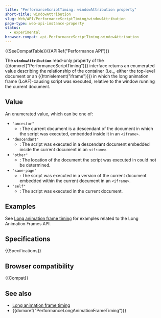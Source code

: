 ```yaml
---
title: "PerformanceScriptTiming: windowAttribution property"
short-title: windowAttribution
slug: Web/API/PerformanceScriptTiming/windowAttribution
page-type: web-api-instance-property
status:
  - experimental
browser-compat: api.PerformanceScriptTiming.windowAttribution
---
```


{{SeeCompatTable}}{{APIRef("Performance API")}}

The **`windowAttribution`** read-only property of the {{domxref("PerformanceScriptTiming")}} interface returns an enumerated value describing the relationship of the container (i.e.,, either the top-level document or an {{htmlelement("iframe")}}) in which the long animation frame (LoAF)-causing script was executed, relative to the window running the current document.

## Value

An enumerated value, which can be one of:

- `"ancestor"`
  - : The current document is a descendant of the document in which the script was executed, embedded inside it in an `<iframe>`.
- `"descendant"`
  - : The script was executed in a descendant document embedded inside the current document in an `<iframe>`.
- `"other"`
  - : The location of the document the script was executed in could not be determined.
- `"same-page"`
  - : The script was executed in a version of the current document embedded within the current document in an `<iframe>`.
- `"self"`
  - : The script was executed in the current document.

## Examples

See [Long animation frame timing](/en-US/docs/Web/API/Performance_API/Long_animation_frame_timing#examples) for examples related to the Long Animation Frames API.

## Specifications

{{Specifications}}

## Browser compatibility

{{Compat}}

## See also

- [Long animation frame timing](/en-US/docs/Web/API/Performance_API/Long_animation_frame_timing)
- {{domxref("PerformanceLongAnimationFrameTiming")}}
